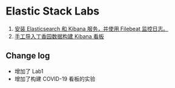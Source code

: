 # Elastic Stack Labs

1. [安装 Elasticsearch 和 Kibana 服务，并使用 Filebeat 监控日志。](install-ES-Filebeat.md)
2. [手工导入丁香园数据构建 Kibana 看板](covid-19/demo.md)

## Change log

* 增加了 Lab1 
* 增加了构建 COVID-19 看板的实验

